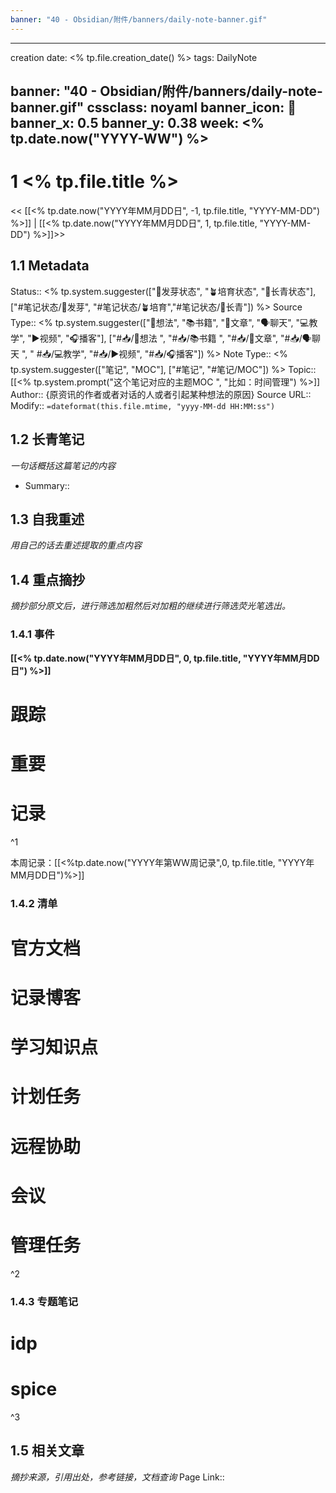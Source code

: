 ```yaml
---
banner: "40 - Obsidian/附件/banners/daily-note-banner.gif"
---
```


---
creation date: <% tp.file.creation_date() %>
tags: DailyNote

banner: "40 - Obsidian/附件/banners/daily-note-banner.gif"
cssclass: noyaml
banner_icon: 💌
banner_x: 0.5
banner_y: 0.38
week: <% tp.date.now("YYYY-WW") %>
---

# 1 <% tp.file.title %>

<< [[<% tp.date.now("YYYY年MM月DD日", -1, tp.file.title, "YYYY-MM-DD") %>]] | [[<% tp.date.now("YYYY年MM月DD日", 1, tp.file.title, "YYYY-MM-DD") %>]]>>

## 1.1 Metadata

Status::    <% tp.system.suggester(["🌱发芽状态", "🪴培育状态", "🌲长青状态"], ["#笔记状态/🌱发芽", "#笔记状态/🪴培育","#笔记状态/🌲长青"]) %>
Source Type::  <% tp.system.suggester(["💭想法", "📚书籍", "📰️文章", "🗣️聊天", "💻教学", "▶️视频", "🎧️播客"], ["#📥/💭想法 ", "#📥/📚书籍 ", "#📥/📰️文章", "#📥/🗣️聊天 ", " #📥/💻教学", "#📥/▶️视频", "#📥/🎧️播客"]) %>
Note Type::  <% tp.system.suggester(["笔记", "MOC"], ["#笔记", "#笔记/MOC"]) %>
Topic:: [[<% tp.system.prompt("这个笔记对应的主题MOC ", "比如：时间管理") %>]]
Author:: {原资讯的作者或者对话的人或者引起某种想法的原因}
Source URL::
Modify:: `=dateformat(this.file.mtime, "yyyy-MM-dd HH:MM:ss")`

## 1.2 长青笔记

*一句话概括这篇笔记的内容*

* Summary::

## 1.3 自我重述

*用自己的话去重述提取的重点内容*

## 1.4 重点摘抄

*摘抄部分原文后，进行筛选加粗然后对加粗的继续进行筛选荧光笔选出。*

### 1.4.1 事件

**[[<% tp.date.now("YYYY年MM月DD日", 0, tp.file.title, "YYYY年MM月DD日") %>]]**

# 跟踪

# 重要

# 记录

^1

本周记录：[[<%tp.date.now("YYYY年第WW周记录",0, tp.file.title, "YYYY年MM月DD日")%>]]

### 1.4.2 清单

# 官方文档

# 记录博客

# 学习知识点

# 计划任务

# 远程协助

# 会议

# 管理任务

^2

### 1.4.3 专题笔记

# idp

# spice

^3

## 1.5 相关文章

*摘抄来源，引用出处，参考链接，文档查询*
Page Link::  
